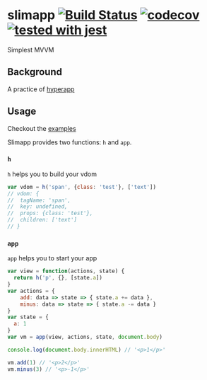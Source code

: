 # slimapp [![Build Status](https://travis-ci.org/stop2stare/slimapp.svg?branch=master)](https://travis-ci.org/stop2stare/slimapp) [![codecov](https://codecov.io/gh/stop2stare/slimapp/branch/master/graph/badge.svg)](https://codecov.io/gh/stop2stare/slimapp) [![tested with jest](https://img.shields.io/badge/tested_with-jest-99424f.svg)](https://github.com/facebook/jest)

Simplest MVVM

## Background

A practice of [hyperapp](https://github.com/hyperapp/hyperapp)

## Usage

Checkout the [examples](https://github.com/stop2stare/slimapp/blob/master/examples)

Slimapp provides two functions: `h` and `app`.

### `h`

`h` helps you to build your vdom

``` js
var vdom = h('span', {class: 'test'}, ['text'])
// vdom: {
// 	tagName: 'span',
// 	key: undefined,
// 	props: {class: 'test'},
// 	children: ['text']
// }
```

### `app`

`app` helps you to start your app

``` js
var view = function(actions, state) {
  return h('p', {}, [state.a])
}
var actions = {
	add: data => state => { state.a += data },
	minus: data => state => { state.a -= data }
}
var state = {
  a: 1
}
var vm = app(view, actions, state, document.body)

console.log(document.body.innerHTML) // '<p>1</p>'

vm.add(1) // '<p>2</p>'
vm.minus(3) // '<p>-1</p>'
```
